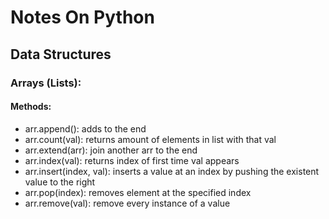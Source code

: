 # Notes On Python

## Data Structures

### Arrays (Lists):
#### Methods:
- arr.append(): adds to the end
- arr.count(val): returns amount of elements in list with that val
- arr.extend(arr): join another arr to the end
- arr.index(val): returns index of first time val appears
- arr.insert(index, val): inserts a value at an index by pushing the existent value to the right
- arr.pop(index): removes element at the specified index
- arr.remove(val): remove every instance of a value